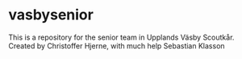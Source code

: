 # vasbysenior
This is a repository for the senior team in Upplands Väsby Scoutkår.
Created by Christoffer Hjerne, with much help Sebastian Klasson
